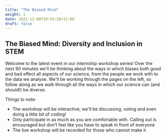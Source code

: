 ```yaml
---
title: "The Biased Mind"
weight: 1
date: 2022-12-08T10:54:28+11:00
draft: false
---
```


## The Biased Mind: Diversity and Inclusion in STEM

Welcome to the latest event in our internship workshop series! Over the next 90 minutes we'll be thinking about the ways in which 
biases both good and bad effect all aspects of our science, from the people we work with to the data we analyse. We'll be working
through the pages on the left, so follow along as we walk through all the ways in which our science can (and should!) be diverse.

Things to note:
* The workshop will be interactive; we'll be discussing, voting and even doing a little bit of coding!
* Only participate in as much as you are comfortable with. Calling out is encouraged but don't feel like you have to speak in front of everyone
* The live workshop will be recorded for those who cannot make it



